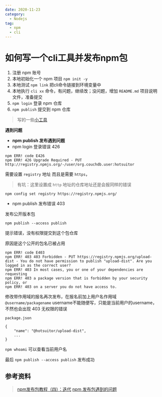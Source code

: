 ```yaml
---
date: 2020-11-23
category:
  - Nodejs
tag:
  - npm
  - cli
---
```

# 如何写一个cli工具并发布npm包

1. 注册 npm 账号
2. 本地初始化一个 npm 项目 `npm init -y`
3. 本地测试 `npm link` 把cli命令链接到环境变量中
4. 本地执行 `cli xx` 命令，有问题，继续改；没问题，增加 `README.md` 项目说明文件，准备提交
5. `npm login` 登录 npm 仓库
6. `npm publish` 提交到 npm 仓库


> 写的一些[小工具](/zh/tools/efficient.md#自己写的小工具)

**遇到问题**

- **npm publish 发布遇到问题**
- npm login 登录错误 426
```
npm ERR! code E426
npm ERR! 426 Upgrade Required - PUT http://registry.npmjs.org/-/user/org.couchdb.user:hotsuitor
```
需要设置 `registry` 地址 而且是需要 `https`，
> 有坑：这里设置成 `http` 地址的仓库地址还是会报同样的错误

```
npm config set registry https://registry.npmjs.org/
```

- npm publish 发布错误 403

发布公开版本包
```
npm publish --access publish
```

提示错误，没有权限提交到这个包仓库

原因是这个公开的包名已被占用
```
npm ERR! code E403
npm ERR! 403 403 Forbidden - PUT https://registry.npmjs.org/upload-dist - You do not have permission to publish "upload-dist". Are you logged in as the correct user?
npm ERR! 403 In most cases, you or one of your dependencies are requesting
npm ERR! 403 a package version that is forbidden by your security policy, or
npm ERR! 403 on a server you do not have access to.
```
修改带作用域的报名再次发布，在报名前加上用户名作用域 `@username/packagename`
username不能随便写，只能是当前用户的username，不然也会出现 403 无权限的错误

`package.json`
```
{
    "name": "@hotsuitor/upload-dist",
    ...
}
```

`npm whoami` 可以查看当前用户名

最后 `npm publish --access publish` 发布成功


参考资料
---
> [npm发布包教程（四）：迭代](https://segmentfault.com/a/1190000017477077)
> [npm 发布包遇到的问题](https://www.cnblogs.com/thyshare/p/13983462.html)
